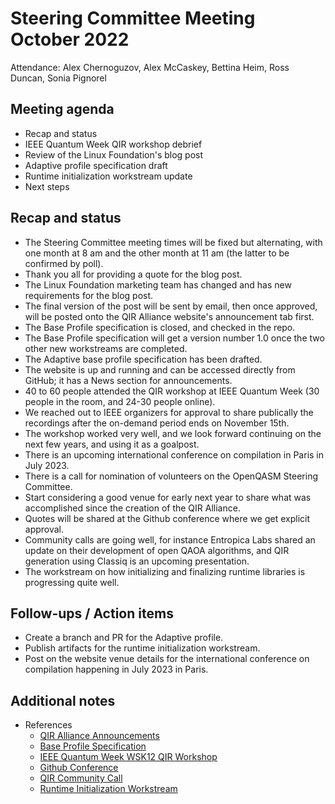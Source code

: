 # Steering Committee Meeting October 2022

Attendance: Alex Chernoguzov, Alex McCaskey, Bettina Heim, Ross Duncan,
Sonia Pignorel

## Meeting agenda

- Recap and status
- IEEE Quantum Week QIR workshop debrief
- Review of the Linux Foundation's blog post
- Adaptive profile specification draft
- Runtime initialization workstream update
- Next steps

## Recap and status

- The Steering Committee meeting times will be fixed but alternating, with one month
at 8 am and the other month at 11 am (the latter to be confirmed by poll).
- Thank you all for providing a quote for the blog post.
- The Linux Foundation marketing team has changed and has new requirements for the blog post.
- The final version of the post will be sent by email, then once approved, will be posted onto the
QIR Alliance website's announcement tab first.
- The Base Profile specification is closed, and checked in the repo.
- The Base Profile specification will get a version number 1.0 once the two other new workstreams
are completed.
- The Adaptive base profile specification has been drafted.
- The website is up and running and can be accessed directly from GitHub;
it has a News section for announcements.
- 40 to 60 people attended the QIR workshop at IEEE Quantum Week (30 people in the room, and 24-30
people online).
- We reached out to IEEE organizers for approval to share publically the recordings after the
on-demand period ends on November 15th.
- The workshop worked very well, and we look forward continuing on the next few years, and using
it as a goalpost.
- There is an upcoming international conference on compilation in Paris in July 2023.
- There is a call for nomination of volunteers on the OpenQASM Steering Committee.
- Start considering a good venue for early next year to share what was accomplished since the
creation of the QIR Alliance.
- Quotes will be shared at the Github conference where we get explicit approval.
- Community calls are going well, for instance Entropica Labs shared an update on
their development of open QAOA algorithms, and QIR generation using Classiq is an upcoming
presentation.
- The workstream on how initializing and finalizing runtime libraries is progressing quite well.

## Follow-ups / Action items

- Create a branch and PR for the Adaptive profile.
- Publish artifacts for the runtime initialization workstream.  
- Post on the website venue details for the international conference on compilation
happening in July 2023 in Paris.

## Additional notes

- References
  - [QIR Alliance Announcements](https://www.qir-alliance.org/news/)
  - [Base Profile Specification](https://github.com/qir-alliance/qir-spec/blob/main/specification/under_development/profiles/Base_Profile.md)
  - [IEEE Quantum Week WSK12 QIR Workshop](https://qce.quantum.ieee.org/2022/workshops-program/#workshopsoverview)
  - [Github Conference](https://githubuniverse.com/)
  - [QIR Community Call](https://bit.ly/qir-community-call-chat)
  - [Runtime Initialization Workstream](https://github.com/qir-alliance/qir-spec/issues/11)
